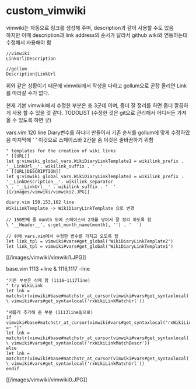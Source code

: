 # custom\_vimwiki

vimwiki는 자동으로 링크를 생성해 주며, description과 같이 사용할 수도 있음  
하지만 이때 description과 link address의 순서가 달라서 github wiki와 연동하는데 수정해서 사용해야 함

```text
//vimwiki 
LinkUrl|Description 

//gollum
Description|LinkUrl
```

위와 같은 상황이기 때문에 vimwiki에서 작성을 다하고 gollum으로 곧장 올리면 Link를 따라갈 수가 없다.

현재 기본 vimwiki에서 수정한 부분은 총 3군데 이며, 좀더 잘 정리를 하면 좀더 깔끔하게 사용 할 수 있을 것 같다. TODOLIST \(수정한 것은 git으로 관리해서 어디서든 가져올 수 있도록 하면 굿\)

vars.vim 120 line Diary변수를 하나더 만들어서 기존 순서를 gollum에 맞게 수정하였음 마지막에 ' ' 이것으로 스페이스바 2칸을 줌 이것은 줄바꿈하기 위함

```text
" templates for the creation of wiki links
" [[URL]]
let g:vimwiki_global_vars.WikiDiaryLinkTemplate1 = wikilink_prefix . '__LinkUrl__'. wikilink_suffix . '  '
" [[URL|DESCRIPTION]]
let g:vimwiki_global_vars.WikiDiaryLinkTemplate2 = wikilink_prefix . '__LinkDescription__'. wikilink_separator
\ . '__LinkUrl__' . wikilink_suffix . '  '
[[/images/vimwiki/vimwiki2.JPG]]

diary.vim 150,153,162 line
WikiLinkTemplate -> WikiDiaryLinkTemplate 으로 변경

// 150번째 줄 month 뒤에 스페이스바 2개를 넣어서 잘 정리 하도록 함 
\ '__Header__', s:get_month_name(month), '') . '  ')

// 위에 vars.vim에서 수정한 변수를 가지고 오도록 함
let link_tpl = vimwiki#vars#get_global('WikiDiaryLinkTemplate2')
let link_tpl = vimwiki#vars#get_global('WikiDiaryLinkTemplate1')
```

\[\[/images/vimwiki/vimwiki1.JPG\]\]

base.vim 1113 +line & 1116,1117 -line

```text
"기존 부분은 삭제 함 (1116~1117line)
" try WikiLink
let lnk = matchstr(vimwiki#base#matchstr_at_cursor(vimwiki#vars#get_syntaxlocal('rxWikiLink')),
\ vimwiki#vars#get_syntaxlocal('rxWikiLinkMatchUrl'))

"새롭게 추가해 준 부분 (1113line밑으로)
if vimwiki#base#matchstr_at_cursor(vimwiki#vars#get_syntaxlocal('rxWikiLink')) =~ "|"
let lnk = matchstr(vimwiki#base#matchstr_at_cursor(vimwiki#vars#get_syntaxlocal('rxWikiLink')),
\ vimwiki#vars#get_syntaxlocal('rxWikiLinkMatchDescr'))
else
let lnk = matchstr(vimwiki#base#matchstr_at_cursor(vimwiki#vars#get_syntaxlocal('rxWikiLink')),
\ vimwiki#vars#get_syntaxlocal('rxWikiLinkMatchUrl'))
endif
```

\[\[/images/vimwiki/vimwiki0.JPG\]\]

